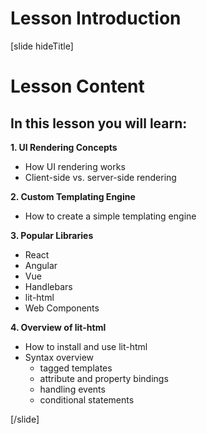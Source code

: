 # Lesson Introduction

[slide hideTitle]

# Lesson Content

## In this lesson you will learn:

**1. UI Rendering Concepts**

- How UI rendering works
- Client-side vs. server-side rendering

**2. Custom Templating Engine**

- How to create a simple templating engine

**3. Popular Libraries**

- React
- Angular
- Vue
- Handlebars
- lit-html
- Web Components

**4. Overview of lit-html**

- How to install and use lit-html
- Syntax overview
  - tagged templates
  - attribute and property bindings
  - handling events
  - conditional statements

[/slide]
